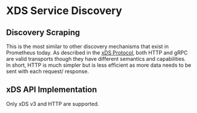 # XDS Service Discovery

## Discovery Scraping

This is the most similar to other discovery mechanisms that exist in Prometheus today. 
As described in the [xDS Protocol][xds-protocol], both HTTP and gRPC are valid transports though they have different
semantics and capabilities. In short, HTTP is much simpler but is less efficient as more data needs to be sent with each
request/ response.

## xDS API Implementation

Only xDS v3 and HTTP are supported.

[xds-protocol]: https://www.envoyproxy.io/docs/envoy/latest/api-docs/xds_protocol
[xds-grpc-streaming]: https://www.envoyproxy.io/docs/envoy/latest/api-docs/xds_protocol#streaming-grpc-subscriptions
[xds-services]: https://www.envoyproxy.io/docs/envoy/latest/api-v3/service/service
[protoc]: https://grpc.io/docs/protoc-installation/
